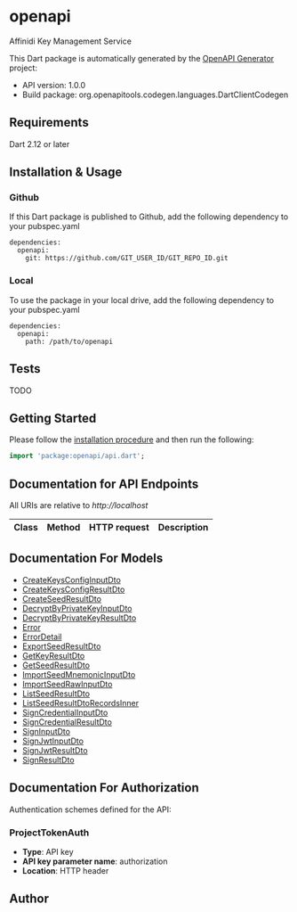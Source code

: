 # openapi

Affinidi Key Management Service

This Dart package is automatically generated by the [OpenAPI Generator](https://openapi-generator.tech) project:

- API version: 1.0.0
- Build package: org.openapitools.codegen.languages.DartClientCodegen

## Requirements

Dart 2.12 or later

## Installation & Usage

### Github

If this Dart package is published to Github, add the following dependency to your pubspec.yaml

```
dependencies:
  openapi:
    git: https://github.com/GIT_USER_ID/GIT_REPO_ID.git
```

### Local

To use the package in your local drive, add the following dependency to your pubspec.yaml

```
dependencies:
  openapi:
    path: /path/to/openapi
```

## Tests

TODO

## Getting Started

Please follow the [installation procedure](#installation--usage) and then run the following:

```dart
import 'package:openapi/api.dart';

```

## Documentation for API Endpoints

All URIs are relative to _http://localhost_

| Class | Method | HTTP request | Description |
| ----- | ------ | ------------ | ----------- |

## Documentation For Models

- [CreateKeysConfigInputDto](doc//CreateKeysConfigInputDto.md)
- [CreateKeysConfigResultDto](doc//CreateKeysConfigResultDto.md)
- [CreateSeedResultDto](doc//CreateSeedResultDto.md)
- [DecryptByPrivateKeyInputDto](doc//DecryptByPrivateKeyInputDto.md)
- [DecryptByPrivateKeyResultDto](doc//DecryptByPrivateKeyResultDto.md)
- [Error](doc//Error.md)
- [ErrorDetail](doc//ErrorDetail.md)
- [ExportSeedResultDto](doc//ExportSeedResultDto.md)
- [GetKeyResultDto](doc//GetKeyResultDto.md)
- [GetSeedResultDto](doc//GetSeedResultDto.md)
- [ImportSeedMnemonicInputDto](doc//ImportSeedMnemonicInputDto.md)
- [ImportSeedRawInputDto](doc//ImportSeedRawInputDto.md)
- [ListSeedResultDto](doc//ListSeedResultDto.md)
- [ListSeedResultDtoRecordsInner](doc//ListSeedResultDtoRecordsInner.md)
- [SignCredentialInputDto](doc//SignCredentialInputDto.md)
- [SignCredentialResultDto](doc//SignCredentialResultDto.md)
- [SignInputDto](doc//SignInputDto.md)
- [SignJwtInputDto](doc//SignJwtInputDto.md)
- [SignJwtResultDto](doc//SignJwtResultDto.md)
- [SignResultDto](doc//SignResultDto.md)

## Documentation For Authorization

Authentication schemes defined for the API:

### ProjectTokenAuth

- **Type**: API key
- **API key parameter name**: authorization
- **Location**: HTTP header

## Author
